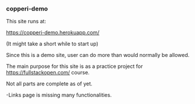 ### copperi-demo

This site runs at:

https://copperi-demo.herokuapp.com/

(It might take a short while to start up)

Since this is a demo site, user can do more than would normally be allowed.

The main purpose for this site is as a practice project for https://fullstackopen.com/ course.

Not all parts are complete as of yet.

-Links page is missing many functionalities.







